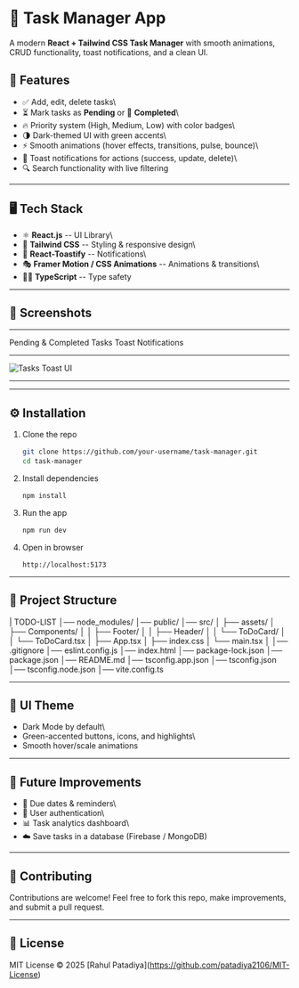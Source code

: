 # 📝 Task Manager App

A modern **React + Tailwind CSS Task Manager** with smooth animations,
CRUD functionality, toast notifications, and a clean UI.

## 🚀 Features

-   ✅ Add, edit, delete tasks\
-   ⏳ Mark tasks as **Pending** or 🎉 **Completed**\
-   🔥 Priority system (High, Medium, Low) with color badges\
-   🌗 Dark-themed UI with green accents\
-   ⚡ Smooth animations (hover effects, transitions, pulse, bounce)\
-   🔔 Toast notifications for actions (success, update, delete)\
-   🔍 Search functionality with live filtering

------------------------------------------------------------------------

## 🖥️ Tech Stack

-   ⚛️ **React.js** -- UI Library\
-   🎨 **Tailwind CSS** -- Styling & responsive design\
-   🔔 **React-Toastify** -- Notifications\
-   🎭 **Framer Motion / CSS Animations** -- Animations & transitions\
-   🧑‍💻 **TypeScript** -- Type safety

------------------------------------------------------------------------

## 📸 Screenshots

  --------------------------------------------------------------------------------------------------------
  Pending & Completed Tasks      Toast Notifications                 
  ------------------------------ ----------------------------------- 
  ![Tasks                        ![Toast](./public/img/ss-2.png)   
  UI](./public/img/ss-1.png)                                       

  --------------------------------------------------------------------------------------------------------

------------------------------------------------------------------------

## ⚙️ Installation

1.  Clone the repo

    ``` bash
    git clone https://github.com/your-username/task-manager.git
    cd task-manager
    ```

2.  Install dependencies

    ``` bash
    npm install
    ```

3.  Run the app

    ``` bash
    npm run dev
    ```

4.  Open in browser

        http://localhost:5173

------------------------------------------------------------------------
  
## 📂 Project Structure

  | TODO-LIST
  │── node_modules/
  │── public/
  │── src/
  │   ├── assets/
  │   ├── Components/
  │   │   ├── Footer/
  │   │   ├── Header/
  │   │   └── ToDoCard/
  │   │       └── ToDoCard.tsx
  │   ├── App.tsx
  │   ├── index.css
  │   └── main.tsx
  │
  │── .gitignore
  │── eslint.config.js
  │── index.html
  │── package-lock.json
  │── package.json
  │── README.md
  │── tsconfig.app.json
  │── tsconfig.json
  │── tsconfig.node.json
  │── vite.config.ts

------------------------------------------------------------------------

## 🎨 UI Theme

-   Dark Mode by default\
-   Green-accented buttons, icons, and highlights\
-   Smooth hover/scale animations

------------------------------------------------------------------------

## 🔮 Future Improvements

-   📅 Due dates & reminders\
-   👤 User authentication\
-   📊 Task analytics dashboard\
-   ☁️ Save tasks in a database (Firebase / MongoDB)

------------------------------------------------------------------------

## 🤝 Contributing

Contributions are welcome! Feel free to fork this repo, make
improvements, and submit a pull request.

------------------------------------------------------------------------

## 📜 License

MIT License © 2025 \[Rahul Patadiya\](https://github.com/patadiya2106/MIT-License)
